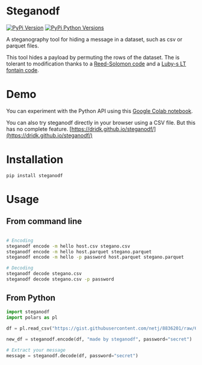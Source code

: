 
# Steganodf 

[![PyPi Version](https://img.shields.io/pypi/v/steganodf.svg)](https://pypi.python.org/pypi/steganodf/)
[![PyPi Python Versions](https://img.shields.io/pypi/pyversions/yt2mp3.svg)](https://pypi.python.org/pypi/steganodf/)


A steganography tool for hiding a message in a dataset, such as csv or parquet files.

This tool hides a payload by permuting the rows of the dataset. The is tolerant
to modification thanks to a [Reed-Solomon code](https://en.wikipedia.org/wiki/Reed%E2%80%93Solomon_error_correction) and a [Luby-s LT fontain code](https://en.wikipedia.org/wiki/Luby_transform_code).

# Demo 

You can  experiment with the Python API using this [Google Colab notebook](https://colab.research.google.com/drive/1cp0WaIOO7Xj3ObwR9vr4Nae5KSwyW61e?usp=sharing). 

You can also try steganodf directly in your browser using a CSV file. But this has no complete feature.
[https://dridk.github.io/steganodf/](https://dridk.github.io/steganodf/) 


# Installation 

```
pip install steganodf
```

# Usage 

## From command line 
```bash 

# Encoding 
steganodf encode -m hello host.csv stegano.csv
steganodf encode -m hello host.parquet stegano.parquet 
steganodf encode -m hello -p password host.parquet stegano.parquet 

# Decoding 
steganodf decode stegano.csv
steganodf decode stegano.csv -p password

```

## From Python

```python
import steganodf 
import polars as pl
 
df = pl.read_csv("https://gist.githubusercontent.com/netj/8836201/raw/6f9306ad21398ea43cba4f7d537619d0e07d5ae3/iris.csv")

new_df = steganodf.encode(df, "made by steganodf", password="secret")

# Extract your message 
message = steganodf.decode(df, password="secret")

```




